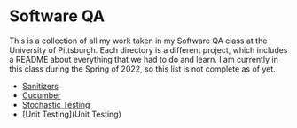 # Software QA

This is a collection of all my work taken in my Software QA class at the University of Pittsburgh. Each directory is a different project, which includes a README about everything that we had to do and learn.  I am currently in this class during the Spring of 2022, so this list is not complete as of yet.

 - [Sanitizers](Sanitizers)
 - [Cucumber](Gherkin_Cucumber)
 - [Stochastic Testing](JUnit_Quickcheck)
 - [Unit Testing](Unit Testing)
